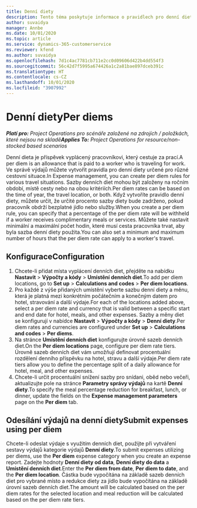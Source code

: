 ```yaml
---
title: Denní diety
description: Tento téma poskytuje informace o pravidlech pro denní diety, které se používají ve správě výdajů.
author: suvaidya
manager: Annbe
ms.date: 10/01/2020
ms.topic: article
ms.service: dynamics-365-customerservice
ms.reviewer: kfend
ms.author: suvaidya
ms.openlocfilehash: 7d1c4ac7781cb711e2cc0d09606d422b4dd554f3
ms.sourcegitcommit: 56c42d7f5995a674426a1c2a81bae897dceb391c
ms.translationtype: HT
ms.contentlocale: cs-CZ
ms.lasthandoff: 10/01/2020
ms.locfileid: "3907992"
---
```

# <a name="per-diems"></a><span data-ttu-id="9bdc5-103">Denní diety</span><span class="sxs-lookup"><span data-stu-id="9bdc5-103">Per diems</span></span>

<span data-ttu-id="9bdc5-104">_**Platí pro:** Project Operations pro scénáře založené na zdrojích / položkách, které nejsou na skladě_</span><span class="sxs-lookup"><span data-stu-id="9bdc5-104">_**Applies To:** Project Operations for resource/non-stocked based scenarios_</span></span>


<span data-ttu-id="9bdc5-105">Denní dieta je příspěvek vyplácený pracovníkovi, který cestuje za prací.</span><span class="sxs-lookup"><span data-stu-id="9bdc5-105">A per diem is an allowance that is paid to a worker who is traveling for work.</span></span> <span data-ttu-id="9bdc5-106">Ve správě výdajů můžete vytvořit pravidla pro denní diety určené pro různé cestovní situace.</span><span class="sxs-lookup"><span data-stu-id="9bdc5-106">In Expense management, you can create per diem rules for  various travel situations.</span></span> <span data-ttu-id="9bdc5-107">Sazby denních diet mohou být založeny na ročním období, místě cesty nebo na obou kritériích.</span><span class="sxs-lookup"><span data-stu-id="9bdc5-107">Per diem rates can be based on the time of year, the travel location, or both.</span></span> <span data-ttu-id="9bdc5-108">Když vytvoříte pravidlo denní diety, můžete určit, že určité procento sazby diety bude zadrženo, pokud pracovník obdrží bezplatné jídlo nebo služby.</span><span class="sxs-lookup"><span data-stu-id="9bdc5-108">When you create a per diem  rule, you can specify that a percentage of the per diem rate will be withheld if a worker receives complimentary meals or services.</span></span> <span data-ttu-id="9bdc5-109">Můžete také nastavit minimální a maximální počet hodin, které musí cesta pracovníka trvat, aby byla sazba denní diety použita.</span><span class="sxs-lookup"><span data-stu-id="9bdc5-109">You can also set a minimum and maximum number of hours that the per diem rate can apply to a worker's travel.</span></span>

## <a name="configuration"></a><span data-ttu-id="9bdc5-110">Konfigurace</span><span class="sxs-lookup"><span data-stu-id="9bdc5-110">Configuration</span></span> 

1. <span data-ttu-id="9bdc5-111">Chcete-li přidat místa vyplácení denních diet, přejděte na nabídku **Nastavit** > **Výpočty a kódy** > **Umístění denních diet**.</span><span class="sxs-lookup"><span data-stu-id="9bdc5-111">To add per diem locations, go to **Set up** > **Calculations and codes** > **Per diem locations**.</span></span>
2. <span data-ttu-id="9bdc5-112">Pro každé z výše přidaných umístění vyberte sazbu denní diety a měnu, která je platná mezi konkrétním počátečním a konečným datem pro hotel, stravování a další výdaje.</span><span class="sxs-lookup"><span data-stu-id="9bdc5-112">For each of the locations added above, select a per diem rate and currency that is valid between a specific start and end date for hotel, meals, and other expenses.</span></span> <span data-ttu-id="9bdc5-113">Sazby a měny diet se konfigurují v nabídce **Nastavit** > **Výpočty a kódy** > **Denní diety**.</span><span class="sxs-lookup"><span data-stu-id="9bdc5-113">Per diem rates and currencies are configured under **Set up** > **Calculations and codes** > **Per diems**.</span></span>
3. <span data-ttu-id="9bdc5-114">Na stránce **Umístění denních diet** konfigurujte úrovně sazeb denních diet.</span><span class="sxs-lookup"><span data-stu-id="9bdc5-114">On the **Per diem locations** page, configure per diem rate tiers.</span></span> <span data-ttu-id="9bdc5-115">Úrovně sazeb denních diet vám umožňují definovat procentuální rozdělení denního příspěvku na hotel, stravu a další výdaje.</span><span class="sxs-lookup"><span data-stu-id="9bdc5-115">Per diem rate tiers allow you to define the percentage split of a daily allowance for hotel, meal, and other expenses.</span></span> 
4. <span data-ttu-id="9bdc5-116">Chcete-li určit procentuální snížení sazby pro snídani, oběd nebo večeři, aktualizujte pole na stránce **Parametry správy výdajů** na kartě **Denní diety**.</span><span class="sxs-lookup"><span data-stu-id="9bdc5-116">To specify the meal percentage reduction for breakfast, lunch, or dinner, update the fields on the **Expense management parameters** page on the **Per diem** tab.</span></span> 
    
## <a name="submit-expenses-using-per-diem"></a><span data-ttu-id="9bdc5-117">Odesílání výdajů na denní diety</span><span class="sxs-lookup"><span data-stu-id="9bdc5-117">Submit expenses using per diem</span></span>
<span data-ttu-id="9bdc5-118">Chcete-li odeslat výdaje s využitím denních diet, použijte při vytváření sestavy výdajů kategorie výdajů **Denní diety**.</span><span class="sxs-lookup"><span data-stu-id="9bdc5-118">To submit expenses utilizing per diems, use the **Per diem** expense category when you create an expense report.</span></span> <span data-ttu-id="9bdc5-119">Zadejte hodnoty **Denní diety od data**, **Denní diety do data** a **Umístění denních diet**.</span><span class="sxs-lookup"><span data-stu-id="9bdc5-119">Enter the **Per diem from date**, **Per diem to date**,  and the **Per diem location**.</span></span> <span data-ttu-id="9bdc5-120">Částka bude vypočítána na základě sazeb denních diet pro vybrané místo a redukce diety za jídlo bude vypočítána na základě úrovní sazeb denních diet.</span><span class="sxs-lookup"><span data-stu-id="9bdc5-120">The amount will be calculated based on the per diem rates for the selected location and meal reduction will be calculated based on the per diem rate tiers.</span></span>
